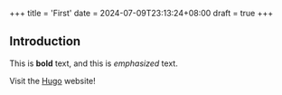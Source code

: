 +++
title = 'First'
date = 2024-07-09T23:13:24+08:00
draft = true
+++
## Introduction

This is **bold** text, and this is *emphasized* text.

Visit the [Hugo](https://gohugo.io) website!
